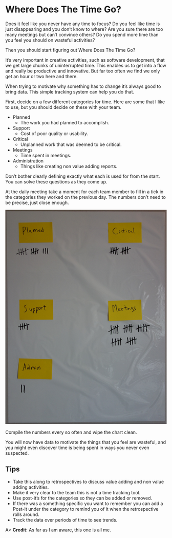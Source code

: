 # Where Does The Time Go?

Does it feel like you never have any time to focus?
Do you feel like time is just disappearing and you don’t know to where?
Are you sure there are too many meetings but can’t convince others?
Do you spend more time than you feel you should on wasteful activities?

Then you should start figuring out Where Does The Time Go?

It’s very important in creative activities, such as software development, that we get large chunks of uninterrupted time. This enables us to get into a flow and really be productive and innovative. But far too often we find we only get an hour or two here and there.

When trying to motivate why something has to change it’s always good to bring data. This simple tracking system can help you do that.

First, decide on a few different categories for time. Here are some that I like to use, but you should decide on these with your team.

- Planned
  * The work you had planned to accomplish.
- Support
  * Cost of poor quality or usability.
- Critical
  * Unplanned work that was deemed to be critical.
- Meetings
  * Time spent in meetings.
- Administration
  * Things like creating non value adding reports.

Don’t bother clearly defining exactly what each is used for from the start. You can solve these questions as they come up.

At the daily meeting take a moment for each team member to fill in a tick in the categories they worked on the previous day. The numbers don’t need to be precise, just close enough.

![Where the time goes](images/where-does-the-time-go.jpg)

Compile the numbers every so often and wipe the chart clean.

You will now have data to motivate the things that you feel are wasteful, and you might even discover time is being spent in ways you never even suspected.

## Tips
- Take this along to retrospectives to discuss value adding and non value adding activities.
- Make it very clear to the team this is not a time tracking tool.
- Use post-it’s for the categories so they can be added or removed.
- If there was a something specific you want to remember you can add a Post-It under the category to remind you of it when the retrospective rolls around.
- Track the data over periods of time to see trends.

A> **Credit:** As far as I am aware, this one is all me.
